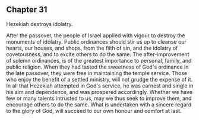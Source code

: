 ## Chapter 31

Hezekiah destroys idolatry.

After the passover, the people of Israel applied with vigour to destroy the monuments of idolatry. Public ordinances should stir us up to cleanse our hearts, our houses, and shops, from the filth of sin, and the idolatry of covetousness, and to excite others to do the same. The after-improvement of solemn ordinances, is of the greatest importance to personal, family, and public religion. When they had tasted the sweetness of God's ordinance in the late passover, they were free in maintaining the temple service. Those who enjoy the benefit of a settled ministry, will not grudge the expense of it. In all that Hezekiah attempted in God's service, he was earnest and single in his aim and dependence, and was prospered accordingly. Whether we have few or many talents intrusted to us, may we thus seek to improve them, and encourage others to do the same. What is undertaken with a sincere regard to the glory of God, will succeed to our own honour and comfort at last.


